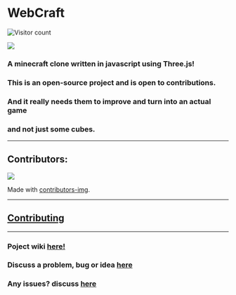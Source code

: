 # WebCraft
![Visitor count](https://shields-io-visitor-counter.herokuapp.com/badge?page=WebCraft-Community.WebCraft)

<a href="https://webcraft-community.github.io/WebCraft/">
  <img src="https://user-images.githubusercontent.com/74598401/128462836-44ade92b-049b-4c64-ac59-a61f0bc39268.png" />
</a>

### A minecraft clone written in javascript using Three.js!
### This is an open-source project and is open to contributions.
### And it really needs them to improve and turn into an actual game
### and not just some cubes.

<hr>

## Contributors:
<a href="https://github.com/WebCraft-Community/WebCraft/graphs/contributors">
  <img src="https://contrib.rocks/image?repo=WebCraft-Community/WebCraft" />
</a>

Made with [contributors-img](https://contrib.rocks).

<hr>

## [Contributing](https://github.com/WebCraft-Community/WebCraft/blob/main/CONTRIBUTING.md)

<HR>

### Poject wiki [here!](https://github.com/WebCraft-Community/WebCraft/wiki)
### Discuss a problem, bug or idea [here](https://github.com/WebCraft-Community/WebCraft/discussions)
### Any issues? discuss [here](https://github.com/WebCraft-Community/WebCraft/issues)
